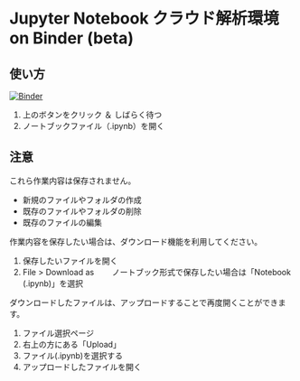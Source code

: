 # Jupyter Notebook クラウド解析環境 on Binder (beta)

## 使い方
[![Binder](https://mybinder.org/badge.svg)](https://mybinder.org/v2/gh/qqep685d/bioinfo_env0.git/master?filepath=index.ipynb)
1. 上のボタンをクリック ＆ しばらく待つ　
2. ノートブックファイル（.ipynb）を開く

## 注意
これら作業内容は保存されません。
- 新規のファイルやフォルダの作成
- 既存のファイルやフォルダの削除
- 既存のファイルの編集


作業内容を保存したい場合は、ダウンロード機能を利用してください。
1. 保存したいファイルを開く
2. File > Download as
　　ノートブック形式で保存したい場合は「Notebook (.ipynb)」を選択


ダウンロードしたファイルは、アップロードすることで再度開くことができます。
1. ファイル選択ページ
2. 右上の方にある「Upload」
3. ファイル(.ipynb)を選択する
4. アップロードしたファイルを開く
